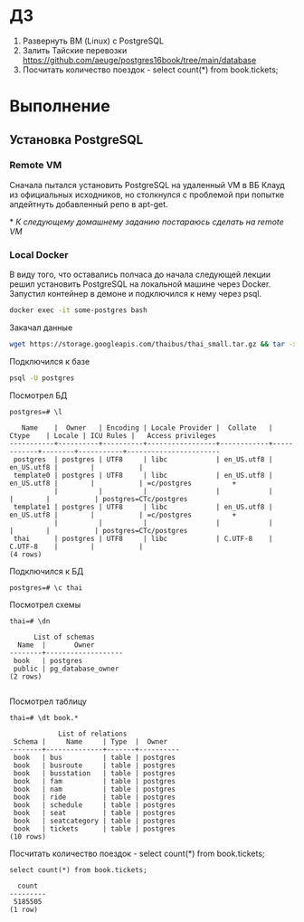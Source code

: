 # ДЗ
1. Развернуть ВМ (Linux) с PostgreSQL
2. Залить Тайские перевозки https://github.com/aeuge/postgres16book/tree/main/database
3. Посчитать количество поездок - select count(*) from book.tickets;

# Выполнение
## Установка PostgreSQL
### Remote VM
Сначала пытался установить PostgreSQL на удаленный VM в ВБ Клауд из официальных исходников,
но столкнулся с проблемой при попытке апдейтнуть добавленный репо в apt-get.

\* _К следующему домашнему заданию постараюсь сделать на remote VM_

### Local Docker
В виду того, что оставались полчаса до начала следующей лекции решил установить PostgreSQL на локальной машине через Docker.
Запустил контейнер в демоне и подключился к нему через psql.
```bash
docker exec -it some-postgres bash
```
Закачал данные
```bash
wget https://storage.googleapis.com/thaibus/thai_small.tar.gz && tar -xf thai_small.tar.gz && psql < thai.sql
```
Подключился к базе
```bash
psql -U postgres
```
Посмотрел БД
```psql
postgres=# \l

   Name    |  Owner   | Encoding | Locale Provider |  Collate   |   Ctype    | Locale | ICU Rules |   Access privileges   
-----------+----------+----------+-----------------+------------+------------+--------+-----------+-----------------------
 postgres  | postgres | UTF8     | libc            | en_US.utf8 | en_US.utf8 |        |           | 
 template0 | postgres | UTF8     | libc            | en_US.utf8 | en_US.utf8 |        |           | =c/postgres          +
           |          |          |                 |            |            |        |           | postgres=CTc/postgres
 template1 | postgres | UTF8     | libc            | en_US.utf8 | en_US.utf8 |        |           | =c/postgres          +
           |          |          |                 |            |            |        |           | postgres=CTc/postgres
 thai      | postgres | UTF8     | libc            | C.UTF-8    | C.UTF-8    |        |           | 
(4 rows)

```
Подключился к БД
```psql
postgres=# \c thai
```
Посмотрел схемы
```psql
thai=# \dn

      List of schemas
  Name  |       Owner       
--------+-------------------
 book   | postgres
 public | pg_database_owner
(2 rows)


```

Посмотрел таблицу
```psql
thai=# \dt book.*

            List of relations
 Schema |     Name     | Type  |  Owner   
--------+--------------+-------+----------
 book   | bus          | table | postgres
 book   | busroute     | table | postgres
 book   | busstation   | table | postgres
 book   | fam          | table | postgres
 book   | nam          | table | postgres
 book   | ride         | table | postgres
 book   | schedule     | table | postgres
 book   | seat         | table | postgres
 book   | seatcategory | table | postgres
 book   | tickets      | table | postgres
(10 rows)
```

Посчитать количество поездок - select count(*) from book.tickets; 
```psql
select count(*) from book.tickets;

  count  
---------
 5185505
(1 row)
```